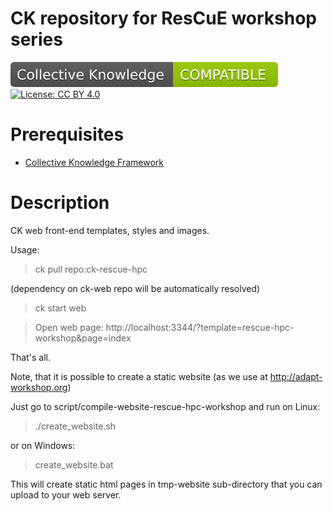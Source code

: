 CK repository for ResCuE workshop series
========================================

[![compatibility](https://github.com/ctuning/ck-guide-images/blob/master/ck-compatible.svg)](https://github.com/ctuning/ck)
[![License: CC BY 4.0](https://img.shields.io/badge/License-CC%20BY%204.0-lightgrey.svg)](http://creativecommons.org/licenses/by/4.0/)

Prerequisites
=============
* [Collective Knowledge Framework](http://github.com/ctuning/ck)

Description
===========

CK web front-end templates, styles and images.

Usage:

 > ck pull repo:ck-rescue-hpc

 (dependency on ck-web repo will be automatically resolved)

 > ck start web

 > Open web page: http://localhost:3344/?template=rescue-hpc-workshop&page=index

 That's all.

Note, that it is possible to create a static website
(as we use at http://adapt-workshop.org)

Just go to script/compile-website-rescue-hpc-workshop
and run on Linux:
 > ./create_website.sh

or on Windows:
 > create_website.bat

This will create static html pages in tmp-website sub-directory
that you can upload to your web server.
